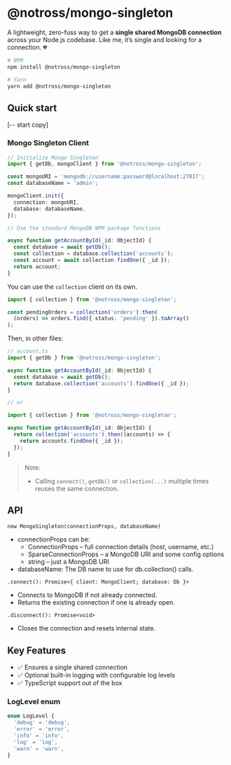 # @notross/mongo-singleton

A lightweight, zero-fuss way to get a **single shared MongoDB connection** across your Node.js codebase. Like me, it’s single and looking for a connection. 💔

```bash
# NPM
npm install @notross/mongo-singleton

# Yarn
yarn add @notross/mongo-singleton
```

## Quick start

[-- start copy]

### Mongo Singleton Client

```ts
// Initialize Mongo Singleton
import { getDb, mongoClient } from '@notross/mongo-singleton';

const mongoURI = 'mongodb://username:password@localhost:27017';
const databaseName = 'admin';

mongoClient.init({
  connection: mongoURI,
  database: databaseName,
});

// Use the standard MongoDB NPM package functions

async function getAccountById(_id: ObjectId) {
  const database = await getDb();
  const collection = database.collection('accounts');
  const account = await collection.findOne({ _id });
  return account;
}
```

You can use the `collection` client on its own.

```ts
import { collection } from '@notross/mongo-singleton';

const pendingOrders = collection('orders').then(
  (orders) => orders.find({ status: 'pending' }).toArray()
);
```

Then, in other files:

```typescript
// account.ts
import { getDb } from '@notross/mongo-singleton';

async function getAccountById(_id: ObjectId) {
  const database = await getDb();
  return database.collection('accounts').findOne({ _id });
}

// or

import { collection } from '@notross/mongo-singleton';

async function getAccountById(_id: ObjectId) {
  return collection('accounts').then((accounts) => {
    return accounts.findOne({ _id });
  });
}
```

> Note:
> - Calling `connect()`, `getDb()` or `collection(...)` multiple times reuses the same connection.

<!-- ## Usage Patterns

### 1. Export the MongoSingleton instance (recommended)

Keeps connection logic centralized:

```typescript
/** database.ts */
import { MongoSingleton } from '@notross/mongo-singleton';

export const mongoClient = new MongoSingleton(
  'mongodb://username:password@localhost:27017',
  'admin'
);
```

```typescript
/** account.ts */
import { mongoClient } from './database';

export async function getAccountById(_id: ObjectId) {
  const { database } = await mongoClient.connect();
  return database.collection('accounts').findOne({ _id });
}
```

### 2. Use connect() with a callback

If you prefer an inline callback approach:

```typescript
const account = await mongoClient.connect(async ({ database }) => {
  return database.collection('accounts').findOne({ _id });
});
```

### 3. Manually store the client and DB (less common)

```typescript
let client: MongoClient | null = null;
let database: Db | null = null;

mongoClient.connect().then(({ client: c, database: db }) => {
  client = c;
  database = db;
});
``` -->

## API

`new MongoSingleton(connectionProps, databaseName)`

- connectionProps can be:
  - ConnectionProps – full connection details (host, username, etc.)
  - SparseConnectionProps – a MongoDB URI and some config options
  - string – just a MongoDB URI
- databaseName: The DB name to use for db.collection() calls.

`.connect(): Promise<{ client: MongoClient; database: Db }>`

- Connects to MongoDB if not already connected.
- Returns the existing connection if one is already open.

`.disconnect(): Promise<void>`

- Closes the connection and resets internal state.

## Key Features
- ✅ Ensures a single shared connection
- ✅ Optional built-in logging with configurable log levels
- ✅ TypeScript support out of the box

### LogLevel enum
```typescript
enum LogLevel {
  'debug' = 'debug',
  'error' = 'error',
  'info' = 'info',
  'log' = 'log',
  'warn' = 'warn',
}
```
